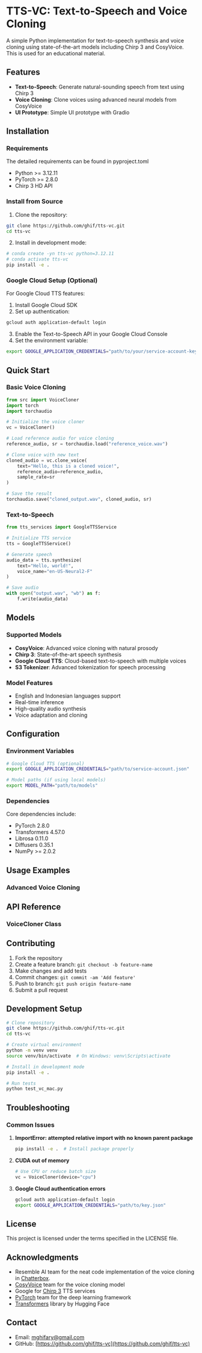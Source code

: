 # TTS-VC: Text-to-Speech and Voice Cloning

A simple Python implementation for text-to-speech synthesis and voice cloning using state-of-the-art models including Chirp 3 and CosyVoice. This is used for an educational material.


## Features

- **Text-to-Speech**: Generate natural-sounding speech from text using Chirp 3
- **Voice Cloning**: Clone voices using advanced neural models from CosyVoice
- **UI Prototype**: Simple UI prototype with Gradio

## Installation

### Requirements

The detailed requirements can be found in pyproject.toml

- Python >= 3.12.11
- PyTorch >= 2.8.0
- Chirp 3 HD API

### Install from Source

1. Clone the repository:
```bash
git clone https://github.com/ghif/tts-vc.git
cd tts-vc
```

2. Install in development mode:
```bash
# conda create -yn tts-vc python=3.12.11
# conda activate tts-vc
pip install -e .
```

### Google Cloud Setup (Optional)

For Google Cloud TTS features:

1. Install Google Cloud SDK
2. Set up authentication:
```bash
gcloud auth application-default login
```
3. Enable the Text-to-Speech API in your Google Cloud Console
4. Set the environment variable:
```bash
export GOOGLE_APPLICATION_CREDENTIALS="path/to/your/service-account-key.json"
```

## Quick Start

### Basic Voice Cloning

```python
from src import VoiceCloner
import torch
import torchaudio

# Initialize the voice cloner
vc = VoiceCloner()

# Load reference audio for voice cloning
reference_audio, sr = torchaudio.load("reference_voice.wav")

# Clone voice with new text
cloned_audio = vc.clone_voice(
    text="Hello, this is a cloned voice!",
    reference_audio=reference_audio,
    sample_rate=sr
)

# Save the result
torchaudio.save("cloned_output.wav", cloned_audio, sr)
```

### Text-to-Speech

```python
from tts_services import GoogleTTSService

# Initialize TTS service
tts = GoogleTTSService()

# Generate speech
audio_data = tts.synthesize(
    text="Hello, world!",
    voice_name="en-US-Neural2-F"
)

# Save audio
with open("output.wav", "wb") as f:
    f.write(audio_data)
```


## Models

### Supported Models

- **CosyVoice**: Advanced voice cloning with natural prosody
- **Chirp 3**: State-of-the-art speech synthesis
- **Google Cloud TTS**: Cloud-based text-to-speech with multiple voices
- **S3 Tokenizer**: Advanced tokenization for speech processing

### Model Features

- English and Indonesian languages support
- Real-time inference
- High-quality audio synthesis
- Voice adaptation and cloning

## Configuration

### Environment Variables

```bash
# Google Cloud TTS (optional)
export GOOGLE_APPLICATION_CREDENTIALS="path/to/service-account.json"

# Model paths (if using local models)
export MODEL_PATH="path/to/models"
```

### Dependencies

Core dependencies include:
- PyTorch 2.8.0
- Transformers 4.57.0
- Librosa 0.11.0
- Diffusers 0.35.1
- NumPy >= 2.0.2

## Usage Examples

### Advanced Voice Cloning


## API Reference

### VoiceCloner Class

## Contributing

1. Fork the repository
2. Create a feature branch: `git checkout -b feature-name`
3. Make changes and add tests
4. Commit changes: `git commit -am 'Add feature'`
5. Push to branch: `git push origin feature-name`
6. Submit a pull request

## Development Setup

```bash
# Clone repository
git clone https://github.com/ghif/tts-vc.git
cd tts-vc

# Create virtual environment
python -m venv venv
source venv/bin/activate  # On Windows: venv\Scripts\activate

# Install in development mode
pip install -e .

# Run tests
python test_vc_mac.py
```

## Troubleshooting

### Common Issues

1. **ImportError: attempted relative import with no known parent package**
   ```bash
   pip install -e .  # Install package properly
   ```

2. **CUDA out of memory**
   ```python
   # Use CPU or reduce batch size
   vc = VoiceCloner(device="cpu")
   ```

3. **Google Cloud authentication errors**
   ```bash
   gcloud auth application-default login
   export GOOGLE_APPLICATION_CREDENTIALS="path/to/key.json"
   ```

## License

This project is licensed under the terms specified in the LICENSE file.


## Acknowledgments

- Resemble AI team for the neat code implementation of the voice cloning in [Chatterbox](https://github.com/resemble-ai/chatterbox).
- [CosyVoice](https://funaudiollm.github.io/cosyvoice2/) team for the voice cloning model
- Google for [Chirp 3](https://cloud.google.com/text-to-speech/docs/chirp3-hd) TTS services
- [PyTorch](https://pytorch.org/) team for the deep learning framework
- [Transformers](https://huggingface.co/docs/transformers/en/index) library by Hugging Face

## Contact

- Email: mghifary@gmail.com
- GitHub: [https://github.com/ghif/tts-vc](https://github.com/ghif/tts-vc)